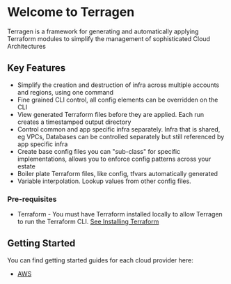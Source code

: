 # Welcome to Terragen

Terragen is a framework for generating and automatically applying Terraform modules to simplify the management of sophisticated Cloud Architectures

## Key Features
 * Simplify the creation and destruction of infra across multiple accounts and regions, using one command
 * Fine grained CLI control, all config elements can be overridden on the CLI
 * View generated Terraform files before they are applied.  Each run creates a timestamped output directory
 * Control common and app specific infra separately.  Infra that is shared, eg VPCs, Databases can be controlled separately but still referenced by app specific infra
 * Create base config files you can "sub-class" for specific implementations, allows you to enforce config patterns across your estate
 * Boiler plate Terraform files, like config, tfvars automatically generated
 * Variable interpolation.  Lookup values from other config files.

### Pre-requisites
* Terraform - You must have Terraform installed locally to allow Terragen to run the Terraform CLI.  [See Installing Terraform](https://learn.hashicorp.com/tutorials/terraform/install-cli)

## Getting Started
You can find getting started guides for each cloud provider here:

* [AWS](./getting-started-aws.md)
